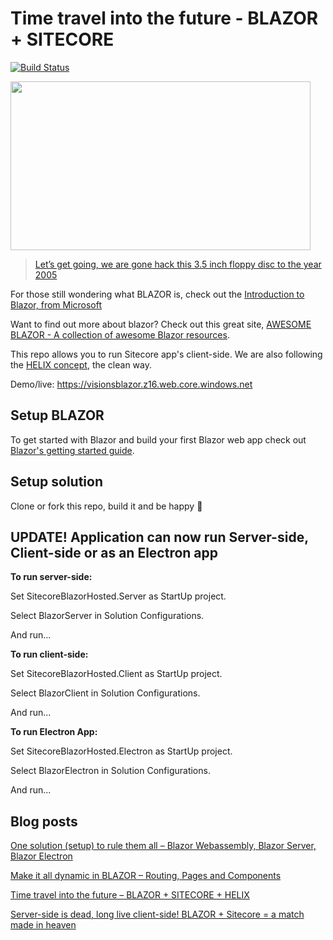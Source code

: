 # Time travel into the future - BLAZOR + SITECORE

[![Build Status](https://dev.azure.com/sitecorexamarin/Sitecore%20Blazor/_apis/build/status/Sitecore%20Blazor-CI?branchName=master)](https://dev.azure.com/sitecorexamarin/Sitecore%20Blazor/_build/latest?definitionId=3&branchName=master)

<a href="https://visionsincode.files.wordpress.com/2018/06/hackerman.gif"><img data-attachment-id="3491" data-permalink="https://visionsincode.wordpress.com/?attachment_id=3491" data-orig-file="https://visionsincode.files.wordpress.com/2018/06/hackerman.gif?w=748" data-orig-size="480,270" data-comments-opened="1" data-image-meta="{&quot;aperture&quot;:&quot;0&quot;,&quot;credit&quot;:&quot;&quot;,&quot;camera&quot;:&quot;&quot;,&quot;caption&quot;:&quot;&quot;,&quot;created_timestamp&quot;:&quot;0&quot;,&quot;copyright&quot;:&quot;&quot;,&quot;focal_length&quot;:&quot;0&quot;,&quot;iso&quot;:&quot;0&quot;,&quot;shutter_speed&quot;:&quot;0&quot;,&quot;title&quot;:&quot;&quot;,&quot;orientation&quot;:&quot;0&quot;}" data-image-title="Hackerman" data-image-description="" data-medium-file="https://visionsincode.files.wordpress.com/2018/06/hackerman.gif?w=748?w=300" data-large-file="https://visionsincode.files.wordpress.com/2018/06/hackerman.gif?w=748?w=480" src="https://visionsincode.files.wordpress.com/2018/06/hackerman.gif?w=480" alt="" class="aligncenter size-full wp-image-3491" width="480" height="270" srcset="https://visionsincode.files.wordpress.com/2018/06/hackerman.gif?w=480&amp;zoom=2 1.5x" src-orig="https://visionsincode.files.wordpress.com/2018/06/hackerman.gif?w=748" scale="1.5"></a>

> [Let’s get going, we are gone hack this 3.5 inch floppy disc to the year 2005](https://www.youtube.com/watch?v=KEkrWRHCDQU&amp;feature=youtu.be&amp;t=66)

For those still wondering what BLAZOR is, check out the [Introduction to Blazor, from Microsoft](https://docs.microsoft.com/en-us/aspnet/core/blazor/?view=aspnetcore-3.0 )

Want to find out more about blazor? Check out this great site, [AWESOME BLAZOR - A collection of awesome Blazor resources](https://github.com/AdrienTorris/awesome-blazor/ ). 

This repo allows you to run Sitecore app's client-side. We are also following the [HELIX concept](http://helix.sitecore.net/), the clean way.

Demo/live: https://visionsblazor.z16.web.core.windows.net

## Setup BLAZOR
To get started with Blazor and build your first Blazor web app check out [Blazor's getting started guide](https://blazor.net/docs/get-started.html).

## Setup solution
Clone or fork this repo, build it and be happy 🙂

## UPDATE! Application can now run Server-side, Client-side or as an Electron app 
**To run server-side:**

Set SitecoreBlazorHosted.Server as StartUp project.

Select BlazorServer in Solution Configurations.

And run...

**To run client-side:**

Set SitecoreBlazorHosted.Client as StartUp project.

Select BlazorClient in Solution Configurations.

And run...

**To run Electron App:**

Set SitecoreBlazorHosted.Electron as StartUp project.

Select BlazorElectron in Solution Configurations.

And run...

## Blog posts

[One solution (setup) to rule them all – Blazor Webassembly, Blazor Server, Blazor Electron](https://visionsincode.wordpress.com/2019/11/01/one-solution-setup-to-rule-them-all-blazor-webassembly-blazor-server-blazor-electron/)

[Make it all dynamic in BLAZOR – Routing, Pages and Components](https://visionsincode.wordpress.com/2019/09/27/make-it-all-dynamic-in-blazor-routing-pages-and-components/)

[Time travel into the future – BLAZOR + SITECORE + HELIX](https://visionsincode.wordpress.com/2018/06/30/time-travel-into-the-future-blazor-sitecore-helix/)

[Server-side is dead, long live client-side! BLAZOR + Sitecore = a match made in heaven](https://visionsincode.wordpress.com/2018/05/13/server-side-is-dead-long-live-client-side-blazor-sitecore-a-match-made-in-heaven/)



